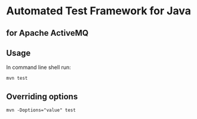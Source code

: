 # Automated Test Framework for Java
## for Apache ActiveMQ

## Usage

In command line shell run:

    mvn test

## Overriding options

    mvn -Doptions="value" test

